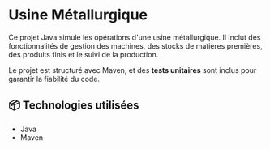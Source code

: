 # Usine Métallurgique

Ce projet Java simule les opérations d'une usine métallurgique. Il inclut des fonctionnalités de gestion des machines, des stocks de matières premières, des produits finis et le suivi de la production.

Le projet est structuré avec Maven, et des **tests unitaires** sont inclus pour garantir la fiabilité du code.


## 📦 Technologies utilisées

- Java
- Maven
